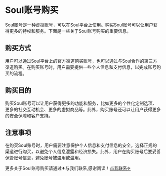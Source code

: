 # Soul账号购买

Soul账号是一种虚拟账号，可以在Soul平台上使用。购买Soul账号可以让用户获得更多的特权和服务。下面是一些关于Soul账号购买的重要信息。

## 购买方式

用户可以通过Soul平台上的官方渠道购买账号，也可以通过与Soul合作的第三方渠道购买。在购买账号时，用户需要提供一些个人信息和支付信息，以完成账号购买的流程。

## 购买目的

购买Soul账号可以让用户获得更多的功能和服务，比如更多的个性化定制选项、更多的社交互动机会、更多的虚拟商品等。此外，购买账号还可以让用户获得更多的安全保障和客户支持。

## 注意事项

在购买Soul账号时，用户需要注意保护个人信息和支付信息的安全，选择正规的渠道进行购买，以避免个人信息泄露和经济损失。此外，用户在购买账号后要妥善保管账号信息，避免账号被盗用或滥用。

更多关于Soul账号购买请通过✈与我们联系,感谢阅读！[点我联系✈](https://app.G208.com)